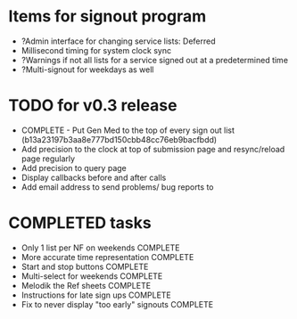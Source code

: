 # Items for signout program

*  ?Admin interface for changing service lists: Deferred
*  Millisecond timing for system clock sync
*  ?Warnings if not all lists for a service signed out at a predetermined time
*  ?Multi-signout for weekdays as well

# TODO for v0.3 release
*  COMPLETE - Put Gen Med to the top of every sign out list (b13a23197b3aa8e777bd150cbb48cc76eb9bacfbdd)
*  Add precision to the clock at top of submission page and resync/reload page regularly
*  Add precision to query page
*  Display callbacks before and after calls
*  Add email address to send problems/ bug reports to



# COMPLETED tasks
*  Only 1 list per NF on weekends COMPLETE
*  More accurate time representation COMPLETE
*  Start and stop buttons COMPLETE
*  Multi-select for weekends COMPLETE
*  Melodik the Ref sheets COMPLETE
*  Instructions for late sign ups COMPLETE
*  Fix to never display "too early" signouts COMPLETE

